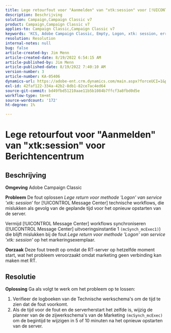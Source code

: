 ```yaml
---
title: Lege retourfout voor "Aanmelden" van "xtk:session" voor [!UICONTROL Message Center]
description: Beschrijving
solution: Campaign,Campaign Classic v7
product: Campaign,Campaign Classic v7
applies-to: Campaign Classic,Campaign Classic v7
keywords: 'KCS, Adobe Campaign Classic, Empty, Logon, xtk: session, error, Message Center, Technical workflow'
resolution: Resolution
internal-notes: null
bug: false
article-created-by: Jim Menn
article-created-date: 8/19/2022 6:54:15 AM
article-published-by: Jim Menn
article-published-date: 8/19/2022 7:40:10 AM
version-number: 3
article-number: KA-05406
dynamics-url: https://adobe-ent.crm.dynamics.com/main.aspx?forceUCI=1&pagetype=entityrecord&etn=knowledgearticle&id=bccbb0bb-8b1f-ed11-b83e-0022480866ad
exl-id: 42faf122-334a-42b2-8db1-82ce7ac4ed64
source-git-commit: bd49fbd51210aae11b5b1084b7ffcf3a8fbd0d5e
workflow-type: tm+mt
source-wordcount: '172'
ht-degree: 1%

---
```


# Lege retourfout voor &quot;Aanmelden&quot; van &quot;xtk:session&quot; voor Berichtencentrum

## Beschrijving


<b>Omgeving</b>
Adobe Campaign Classic

<b>Probleem</b>
De fout oplossen *Lege return voor methode &#39;Logon&#39; van service &#39;xtk: session*&#39; for [!UICONTROL Message Center] technische workflows, die mislukken als gevolg van de geplande tijd voor het opnieuw opstarten van de server.

Vermijd [!UICONTROL Message Center] workflows synchroniseren ([!UICONTROL Message Center] uitvoeringsinstantie 1 `(mcSynch_mcExec1)`) die blijft mislukken bij de fout *Lege return voor methode &#39;Logon&#39; van service &#39;xtk: session&#39;* op het markeringsexemplaar.

<b>Oorzaak</b>
Deze fout treedt op omdat de RT-server op hetzelfde moment start, wat het probleem veroorzaakt omdat marketing geen verbinding kan maken met RT.


## Resolutie


<b>Oplossing</b>
Ga als volgt te werk om het probleem op te lossen:

1. Verifieer de logboeken van de Technische werkschema&#39;s om de tijd te zien dat de fout voorkomt.
2. Als de tijd voor de fout en de serverherstart het zelfde is, wijzig de planner van de de zijwerkschema&#39;s van de Marketing `(mcSynch_mcExec)` om de begintijd te wijzigen in 5 of 10 minuten na het opnieuw opstarten van de server.
